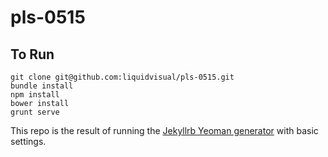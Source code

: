 pls-0515
=============================

## To Run

    git clone git@github.com:liquidvisual/pls-0515.git
    bundle install
    npm install
    bower install
    grunt serve

This repo is the result of running the [Jekyllrb Yeoman generator](https://github.com/robwierzbowski/generator-jekyllrb) with basic settings.